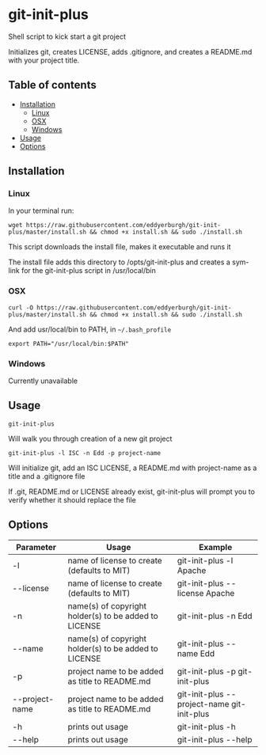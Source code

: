 # git-init-plus

Shell script to kick start a git project

Initializes git, creates LICENSE, adds .gitignore, and creates a README.md with your project title.

## Table of contents

* [Installation](#installation)
   * [Linux](#installation-linux)
   * [OSX](#installation-osx)
   * [Windows](#installation-windows)
* [Usage](#usage)
* [Options](#options)

## <a name="installation"></a>Installation

### <a name="installation-linux"></a>Linux

In your terminal run:

```shell
wget https://raw.githubusercontent.com/eddyerburgh/git-init-plus/master/install.sh && chmod +x install.sh && sudo ./install.sh
```

This script downloads the install file, makes it executable and runs it

The install file adds this directory to /opts/git-init-plus and creates a sym-link for the git-init-plus script in /usr/local/bin

### <a name="installation-osx"></a>OSX

```shell
curl -O https://raw.githubusercontent.com/eddyerburgh/git-init-plus/master/install.sh && chmod +x install.sh && sudo ./install.sh
```

And add usr/local/bin to PATH, in ```~/.bash_profile```

```shell
export PATH="/usr/local/bin:$PATH"
```

### <a name="installation-windows"></a>Windows

Currently unavailable

## <a name="usage"></a>Usage

```shell
git-init-plus
```

Will walk you through creation of a new git project

```shell
git-init-plus -l ISC -n Edd -p project-name
```

Will initialize git, add an ISC LICENSE, a README.md with project-name as a title and a .gitignore file

If .git, README.md or LICENSE already exist, git-init-plus will prompt you to verify whether it should replace the file

## <a name="options"></a>Options

| Parameter | Usage         | Example        |
| --------- | ------------- | -------------- |
| -l        | name of license to create (defaults to MIT) | git-init-plus -l Apache |
| --license | name of license to create (defaults to MIT) | git-init-plus --license Apache |
| -n        | name(s) of copyright holder(s) to be added to LICENSE | git-init-plus -n Edd |
| --name    | name(s) of copyright holder(s) to be added to LICENSE | git-init-plus --name Edd |
| -p        | project name to be added as title to README.md | git-init-plus -p git-init-plus
| --project-name | project name to be added as title to README.md | git-init-plus --project-name git-init-plus
| -h        | prints out usage | git-init-plus -h |
| --help    | prints out usage | git-init-plus --help |
